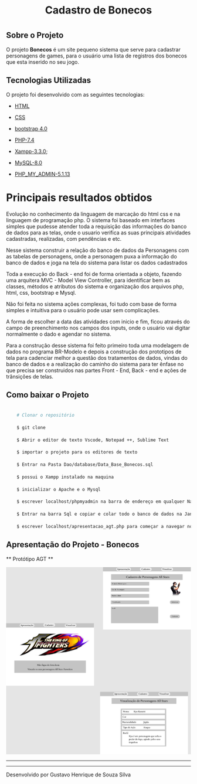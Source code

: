 <h1 align = "center">

 Cadastro de Bonecos  

<h1>

## Sobre o Projeto 

O projeto **Bonecos** é um site pequeno sistema que serve para cadastrar personagens de games, para o usuário uma lista de registros dos bonecos que esta inserido no seu jogo.   

## Tecnologias Utilizadas 

O projeto foi desenvolvido com as seguintes tecnologias: 

- [HTML](https://developer.mozilla.org/pt-BR/docs/Web/HTML) 

- [CSS](https://developer.mozilla.org/pt-BR/docs/Web/CSS) 

- [bootstrap 4.0](https://getbootstrap.com/) 

- [PHP-7.4](https://www.php.net/) 

- [Xampp-3.3.0](https://www.apachefriends.org/pt_br/download.html); 

- [MySQL-8.0](https://www.mysql.com/)

- [PHP_MY_ADMIN-5.1.13](https://www.phpmyadmin.net/)

   
# Principais resultados obtidos 
   
Evolução no conhecimento da linguagem de marcação do html css e na linguagem de programação php. O sistema foi baseado em interfaces simples que pudesse atender toda a requisição das informações do banco de dados para as telas, onde o usuario verifica as suas principais atividades cadastradas, realizadas, com pendências e etc. 

Nesse sistema construir a relação do banco de dados da Personagens com as tabelas de personagens, onde a personagem puxa a informação do banco de dados e joga na tela do sistema para listar os dados cadastrados 

Toda a execução do Back - end foi de forma orientada a objeto, fazendo uma arquitera MVC - Model View Controller, para identificar bem as classes, métodos e atributos do sistema e organização dos arquivos php, html, css, bootstrap e Mysql. 

Não foi feita no sistema ações complexas, foi tudo com base de forma simples e intuitiva para o usuário pode usar sem complicações. 

A forma de escolher a data das atividades com inicio e fim, ficou através do campo de preenchimento nos campos dos inputs, onde o usuário vai digitar normalmente o dado e agendar no sistema. 

Para a construção desse sistema foi feito primeiro toda uma modelagem de dados no programa BR-Modelo e depois a construção dos prototipos de tela para cadenciar melhor a questão dos tratamentos de dados, vindas do banco de dados e a realização do caminho do sistema para ter ênfase no que precisa ser construidos nas partes Front - End, Back - end e ações de trânsições de telas. 

## Como baixar o Projeto

```bash 

    # Clonar o repositório 

    $ git clone 

    $ Abrir o editor de texto Vscode, Notepad ++, Sublime Text

    $ importar o projeto para os editores de texto

    $ Entrar na Pasta Dao/database/Data_Base_Bonecos.sql

    $ possui o Xampp instalado na maquina 

    $ inicializar o Apache e o Mysql 

    $ escrever localhost/phpmyadmin na barra de endereço em qualquer Navegador 

    $ Entrar na barra Sql e copiar e colar todo o banco de dados na Janela Branca da Barra Sql 

    $ escrever localhost/apresentacao_agt.php para começar a navegar no sistema 

```

## Apresentação do Projeto - Bonecos

** Protótipo AGT ** 

<img src="img/personagens.png">

---
---
Desenvolvido por Gustavo Henrique de Souza Silva
